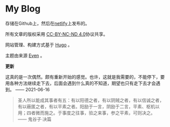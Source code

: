 # My Blog

存储在Github上，然后在[netlify](https://netlify.com)上发布的。

所有文章的版权采用 [CC-BY-NC-ND 4.0](http://creativecommons.org/licenses/by-nc-nd/4.0/)协议共享。

网站管理、构建方式基于 [Hugo](https://gohugo.io/) 。

主题由来源 [Even](https://github.com/olOwOlo/hugo-theme-even) 。

**更新**

这真的是一次偶然。颇有重新开始的感觉。也许，这就是我需要的，不能停下，要用各种方法继续走下去，后面会遇到什么真的不知道，期望也只有走下去才会遇到。 —— 2021-06-16

> 圣人所以能成其事者有五：有以阳德之者，有以阴贼之者，有以信诚之者，有以蔽匿之者，有以平素之者。阳励于一言，阴励于二言，平素、枢机以用；四者微而施之。于事度之往事，验之来事，参之平素，可则决之。 —— 鬼谷子·决篇
